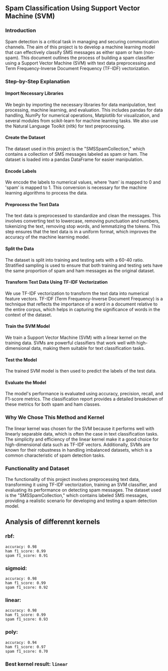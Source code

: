 ## Spam Classification Using Support Vector Machine (SVM)

### Introduction

Spam detection is a critical task in managing and securing communication channels. The aim of this project is to develop a machine learning model that can effectively classify SMS messages as either spam or ham (non-spam). This document outlines the process of building a spam classifier using a Support Vector Machine (SVM) with text data preprocessing and Term Frequency-Inverse Document Frequency (TF-IDF) vectorization.

### Step-by-Step Explanation

#### Import Necessary Libraries

We begin by importing the necessary libraries for data manipulation, text processing, machine learning, and evaluation. This includes pandas for data handling, NumPy for numerical operations, Matplotlib for visualization, and several modules from scikit-learn for machine learning tasks. We also use the Natural Language Toolkit (nltk) for text preprocessing.

#### Create the Dataset

The dataset used in this project is the "SMSSpamCollection," which contains a collection of SMS messages labeled as spam or ham. The dataset is loaded into a pandas DataFrame for easier manipulation.

#### Encode Labels

We encode the labels to numerical values, where 'ham' is mapped to 0 and 'spam' is mapped to 1. This conversion is necessary for the machine learning algorithms to process the data.

#### Preprocess the Text Data

The text data is preprocessed to standardize and clean the messages. This involves converting text to lowercase, removing punctuation and numbers, tokenizing the text, removing stop words, and lemmatizing the tokens. This step ensures that the text data is in a uniform format, which improves the accuracy of the machine learning model.

#### Split the Data

The dataset is split into training and testing sets with a 60-40 ratio. Stratified sampling is used to ensure that both training and testing sets have the same proportion of spam and ham messages as the original dataset.

#### Transform Text Data Using TF-IDF Vectorization

We use TF-IDF vectorization to transform the text data into numerical feature vectors. TF-IDF (Term Frequency-Inverse Document Frequency) is a technique that reflects the importance of a word in a document relative to the entire corpus, which helps in capturing the significance of words in the context of the dataset.

#### Train the SVM Model

We train a Support Vector Machine (SVM) with a linear kernel on the training data. SVMs are powerful classifiers that work well with high-dimensional data, making them suitable for text classification tasks.

#### Test the Model

The trained SVM model is then used to predict the labels of the test data.

#### Evaluate the Model

The model's performance is evaluated using accuracy, precision, recall, and F1-score metrics. The classification report provides a detailed breakdown of these metrics for both spam and ham classes.

### Why We Chose This Method and Kernel

The linear kernel was chosen for the SVM because it performs well with linearly separable data, which is often the case in text classification tasks. The simplicity and efficiency of the linear kernel make it a good choice for high-dimensional data such as TF-IDF vectors. Additionally, SVMs are known for their robustness in handling imbalanced datasets, which is a common characteristic of spam detection tasks.

### Functionality and Dataset

The functionality of this project involves preprocessing text data, transforming it using TF-IDF vectorization, training an SVM classifier, and evaluating its performance on detecting spam messages. The dataset used is the "SMSSpamCollection," which contains labeled SMS messages, providing a realistic scenario for developing and testing a spam detection model.

## Analysis of differennt kernels

### rbf:
    accuracy: 0.98
    ham f1_score: 0.99
    spam f1_score: 0.91
### sigmoid:
    accuracy: 0.98
    ham f1_score: 0.99
    spam f1_score: 0.92
### linear:
    accuracy: 0.98
    ham f1_score: 0.99
    spam f1_score: 0.93
### poly:
    accuracy: 0.94
    ham f1_score: 0.97
    spam f1_score: 0.70

### Best kernel result: `linear`